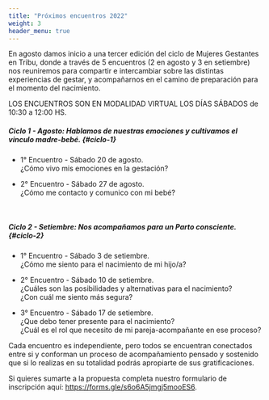 ```yaml
---
title: "Próximos encuentros 2022"
weight: 3
header_menu: true  
---
```

En agosto damos inicio a una tercer edición del ciclo de Mujeres Gestantes en Tribu, donde a través de 5 encuentros  (2 en agosto y 3 en setiembre) nos reuniremos para compartir e intercambiar sobre las distintas experiencias de gestar, y acompañarnos en el camino de preparación para el momento del nacimiento.

LOS ENCUENTROS SON EN MODALIDAD VIRTUAL LOS DÍAS SÁBADOS de 10:30 a 12:00 HS. 

##### Ciclo 1 - Agosto: Hablamos de nuestras emociones y cultivamos el vinculo madre-bebé. {#ciclo-1}

- 1° Encuentro - Sábado 20 de agosto.   
¿Cómo vivo mis emociones en la gestación? 

- 2° Encuentro - Sábado 27 de agosto.  
¿Cómo me contacto y comunico con mi bebé?

&nbsp;
##### Ciclo 2 - Setiembre: Nos acompañamos para un Parto consciente. {#ciclo-2}

- 1° Encuentro - Sábado 3 de setiembre.  
¿Cómo me siento para el nacimiento de mi hijo/a? 

- 2° Encuentro - Sábado 10 de setiembre.  
¿Cuáles son las posibilidades y alternativas para el nacimiento?  
¿Con cuál me siento más segura? 

- 3° Encuentro - Sábado 17 de setiembre.  
¿Que debo tener presente para el nacimiento?   
¿Cuál es el rol que necesito de mi pareja-acompañante en ese proceso?


Cada encuentro es independiente, pero todos se encuentran conectados entre si y conforman un proceso de acompañamiento pensado y sostenido que si lo realizas en su totalidad podrás apropiarte de sus gratificaciones.

Si quieres sumarte a la propuesta completa nuestro formulario de inscripción aquí: https://forms.gle/s6o6A5jmgj5mooES6.
